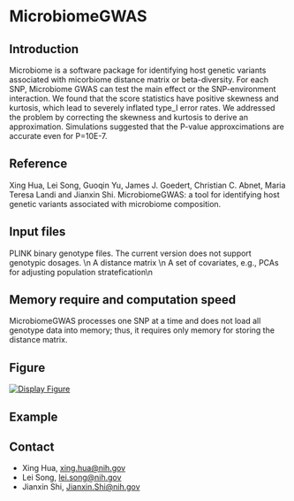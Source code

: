 # MicrobiomeGWAS
## Introduction
Microbiome is a software package for identifying host genetic variants associated with micorbiome distance matrix or beta-diversity. For each SNP, Microbiome GWAS can test the main effect or the SNP-environment interaction. We found that the score statistics have positive skewness and kurtosis, which lead to severely inflated type_I error rates. We addressed the problem by correcting the skewness and kurtosis to derive an approximation. Simulations suggested that the P-value approxcimations are accurate even for P=10E-7.   


## Reference
Xing Hua, Lei Song, Guoqin Yu, James J. Goedert, Christian C. Abnet, Maria Teresa Landi and Jianxin Shi. MicrobiomeGWAS: a tool for identifying host genetic variants associated with microbiome composition. 

## Input files
PLINK binary genotype files. The current version does not support genotypic dosages. \n
A distance matrix \n
A set of covariates, e.g., PCAs for adjusting population stratefication\n

## Memory require and computation speed
MicrobiomeGWAS processes one SNP at a time and does not load all genotype data into memory; thus, it requires only memory for storing the distance matrix. 

## Figure
[![Display Figure](https://github.com/lsncibb/microbiomeGWAS/figure.png)](https://github.com/lsncibb/microbiomeGWAS/id123456)


## Example

## Contact
* Xing Hua, xing.hua@nih.gov
* Lei Song, lei.song@nih.gov
* Jianxin Shi, Jianxin.Shi@nih.gov

